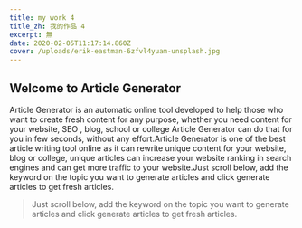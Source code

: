 ```yaml
---
title: my work 4
title_zh: 我的作品 4
excerpt: 無
date: 2020-02-05T11:17:14.860Z
cover: /uploads/erik-eastman-6zfvl4yuam-unsplash.jpg
---
```

## Welcome to Article Generator

Article Generator is an automatic online tool developed to help those who want to create fresh content for any purpose, whether you need content for your website, SEO , blog, school or college Article Generator can do that for you in few seconds, without any effort.Article Generator is one of the best article writing tool online as it can rewrite unique content for your website, blog or college, unique articles can increase your website ranking in search engines and can get more traffic to your website.Just scroll below, add the keyword on the topic you want to generate articles and click generate articles to get fresh articles.

> Just scroll below, add the keyword on the topic you want to generate articles and click generate articles to get fresh articles.
